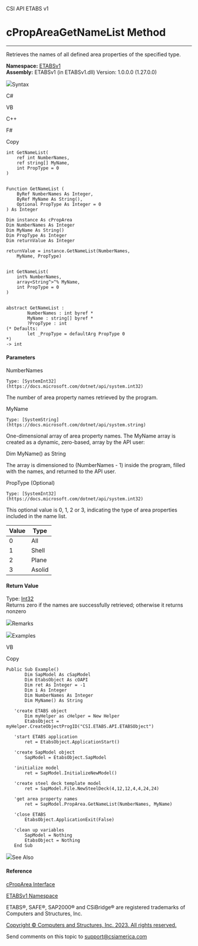﻿

CSI API ETABS v1

# cPropAreaGetNameList Method  
  
---  
  
Retrieves the names of all defined area properties of the specified type.

**Namespace:** [ETABSv1](2780f1b8-2033-5289-2298-1cdb2a7508d9.htm)  
**Assembly:** ETABSv1 (in ETABSv1.dll) Version: 1.0.0.0 (1.27.0.0)

![](../icons/SectionExpanded.png)Syntax

C#

VB

C++

F#

Copy

    
    
    int GetNameList(
    	ref int NumberNames,
    	ref string[] MyName,
    	int PropType = 0
    )
    
    
    Function GetNameList ( 
    	ByRef NumberNames As Integer,
    	ByRef MyName As String(),
    	Optional PropType As Integer = 0
    ) As Integer
    
    Dim instance As cPropArea
    Dim NumberNames As Integer
    Dim MyName As String()
    Dim PropType As Integer
    Dim returnValue As Integer
    
    returnValue = instance.GetNameList(NumberNames, 
    	MyName, PropType)
    
    
    int GetNameList(
    	int% NumberNames, 
    	array<String^>^% MyName, 
    	int PropType = 0
    )
    
    
    abstract GetNameList : 
            NumberNames : int byref * 
            MyName : string[] byref * 
            ?PropType : int 
    (* Defaults:
            let _PropType = defaultArg PropType 0
    *)
    -> int 
    

#### Parameters

NumberNames

    Type: [SystemInt32](https://docs.microsoft.com/dotnet/api/system.int32)  
The number of area property names retrieved by the program.

MyName

    Type: [SystemString](https://docs.microsoft.com/dotnet/api/system.string)  
One-dimensional array of area property names. The MyName array is created as a
dynamic, zero-based, array by the API user:

Dim MyName() as String

The array is dimensioned to (NumberNames - 1) inside the program, filled with
the names, and returned to the API user.

PropType (Optional)

    Type: [SystemInt32](https://docs.microsoft.com/dotnet/api/system.int32)  
This optional value is 0, 1, 2 or 3, indicating the type of area properties
included in the name list.

Value| Type  
---|---  
0| All  
1| Shell  
2| Plane  
3| Asolid  
  
#### Return Value

Type: [Int32](https://docs.microsoft.com/dotnet/api/system.int32)  
Returns zero if the names are successfully retrieved; otherwise it returns
nonzero

![](../icons/SectionExpanded.png)Remarks

![](../icons/SectionExpanded.png)Examples

VB

Copy

    
    
    Public Sub Example()
           Dim SapModel As cSapModel
           Dim EtabsObject As cOAPI
           Dim ret As Integer = -1
           Dim i As Integer
           Dim NumberNames As Integer
           Dim MyName() As String
    
       'create ETABS object
           Dim myHelper as cHelper = New Helper
           EtabsObject = myHelper.CreateObjectProgID("CSI.ETABS.API.ETABSObject")
    
       'start ETABS application
           ret = EtabsObject.ApplicationStart()
    
       'create SapModel object
           SapModel = EtabsObject.SapModel
    
       'initialize model
           ret = SapModel.InitializeNewModel()
    
       'create steel deck template model
           ret = SapModel.File.NewSteelDeck(4,12,12,4,4,24,24)
    
       'get area property names
           ret = SapModel.PropArea.GetNameList(NumberNames, MyName)
    
       'close ETABS
           EtabsObject.ApplicationExit(False)
    
       'clean up variables
           SapModel = Nothing
           EtabsObject = Nothing
       End Sub

![](../icons/SectionExpanded.png)See Also

#### Reference

[cPropArea Interface](05202e19-1948-3d93-0a27-426378bde769.htm)

[ETABSv1 Namespace](2780f1b8-2033-5289-2298-1cdb2a7508d9.htm)

ETABS®, SAFE®, SAP2000® and CSiBridge® are registered trademarks of Computers
and Structures, Inc.  

[Copyright © Computers and Structures, Inc. 2023. All rights
reserved.](http://www.csiamerica.com)

Send comments on this topic to
[support@csiamerica.com](mailto:support%40csiamerica.com?Subject=CSI%20API%20ETABS%20v1)

